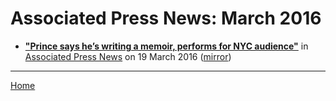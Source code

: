 # Associated Press News: March 2016

 - [**"Prince says he’s writing a memoir, performs for NYC audience"**](https://apnews.com/d3224f63097842a7a4a8c9e7705ede02) in [Associated Press News](https://apnews.com/) on 19 March 2016 ([mirror](https://web.archive.org/web/*/https://apnews.com/d3224f63097842a7a4a8c9e7705ede02))

----

[Home](./)
